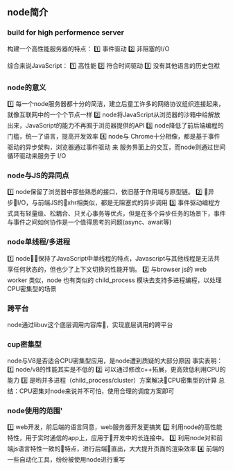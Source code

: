 ## node简介

### build for high performence server
构建一个高性能服务器的特点：
1️⃣ 事件驱动
2️⃣ 非阻塞的I/O

综合来说JavaScript：
1️⃣ 高性能
2️⃣ 符合时间驱动
3️⃣ 没有其他语言的历史包袱


### node的意义
1️⃣ 每一个node服务器都十分的简洁，建立后童工许多的网络协议组织连接起来，就像互联网中的一个个节点一样
2️⃣ node将JavaScript从浏览器的沙箱中给解放出来，JavaScript的能力不再囿于浏览器提供的API
3️⃣ node降低了前后端编程的门槛，统一了语言，提高开发效率
4️⃣ node与 Chrome十分相像，都是基于事件驱动的异步架构，浏览器通过事件驱动 来 服务界面上的交互，而node则通过世间循环驱动来服务于 I/O

### node与JS的异同点
1️⃣ node保留了浏览器中那些熟悉的接口，依旧基于作用域与原型链。
2️⃣ 异步I/O，与前端JS的xhr相类似，都是无阻塞式的异步调用
3️⃣ 事件驱动编程方式具有轻量级、松耦合、只关心事务等优点，但是在多个异步任务的场景下，事件与事件之间如何协作是一个值得思考的问题(async、await等)

### node单线程/多进程
1️⃣ node保持了JavaScript中单线程的特点，Javascript与其他线程是无法共享任何状态的，但也少了上下文切换的性能开销。
2️⃣ 与browser js的 web worker 类似，node 也有类似的 child_process 模块去支持多进程编程，以处理CPU密集型的场景

### 跨平台
node通过libuv这个底层调用内容库，实现底层调用的跨平台

### cup密集型
node与V8是否适合CPU密集型应用，是node遭到质疑的大部分原因
事实表明：
1️⃣ node/v8的性能其实是不低的
2️⃣ 可以通过修改c++拓展，更高效低利用CPU的能力
3️⃣ 是哟并多进程（child_process/cluster）方案解决CPU密集型的计算
总结：CPU密集对node来说并不可怕，使用合理的调度方案即可


### node使用的范围'
1️⃣ web开发，前后端的语言同意，web服务器开发更搞笑
2️⃣ 利用node的高性能特性，用于实时通信的app上，应用于开发中的长连接中。
3️⃣ 利用node对和前端js语言特性一致的特点，进行后端直出，大大提升页面的渲染效率
4️⃣ 前端的一些自动化工具，纷纷被使用node进行重写
